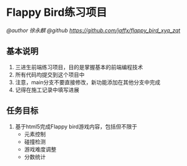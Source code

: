 # Flappy Bird练习项目

*@author 徐永麒*
*@github https://github.com/jaffx/flappy_bird_xyq_zqt*

## 基本说明
1. 三进生前端练习项目，目的是掌握基本的前端编程技术
2. 所有代码均提交到这个项目中
3. 注意，main分支不要直接修改，新功能添加在其他分支中完成
4. 记得在施工记录中填写进展

## 任务目标
1. 基于html5完成Flappy bird游戏内容，包括但不限于
   - 元素控制
   - 碰撞检测
   - 游戏难度调整
   - 分数统计
